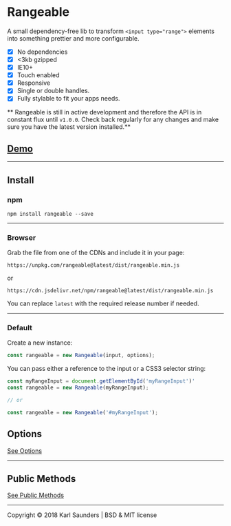 # Rangeable

A small dependency-free lib to transform `<input type="range">` elements into something prettier and more configurable.

- [x] No dependencies
- [x] <3kb gzipped
- [x] IE10+
- [x] Touch enabled
- [x] Responsive
- [x] Single or double handles.
- [x] Fully stylable to fit your apps needs.

** Rangeable is still in active development and therefore the API is in constant flux until `v1.0.0`. Check back regularly for any changes and make sure you have the latest version installed.**

## [Demo](https://s.codepen.io/Mobius1/debug/WzNLLz)

---

## Install

### npm
```
npm install rangeable --save
```

---

### Browser

Grab the file from one of the CDNs and include it in your page:

```
https://unpkg.com/rangeable@latest/dist/rangeable.min.js
```
or

```
https://cdn.jsdelivr.net/npm/rangeable@latest/dist/rangeable.min.js
```

You can replace `latest` with the required release number if needed.

---

### Default

Create a new instance:

```javascript
const rangeable = new Rangeable(input, options);
```

You can pass either a reference to the input or a CSS3 selector string:

```javascript
const myRangeInput = document.getElementById('myRangeInput')'
const rangeable = new Rangeable(myRangeInput);

// or

const rangeable = new Rangeable('#myRangeInput');
```

## Options

[See Options](https://github.com/Mobius1/Rangeable/wiki/Options)

---

## Public Methods

[See Public Methods](https://github.com/Mobius1/Rangeable/wiki/Public-Methods)

---

Copyright © 2018 Karl Saunders | BSD & MIT license